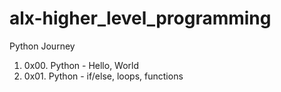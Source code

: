 # alx-higher_level_programming
Python Journey
1. 0x00. Python - Hello, World
2. 0x01. Python - if/else, loops, functions